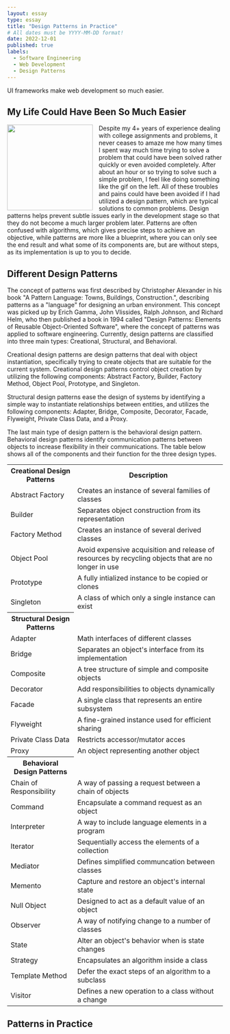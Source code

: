 ```yaml
---
layout: essay
type: essay
title: "Design Patterns in Practice"
# All dates must be YYYY-MM-DD format!
date: 2022-12-01
published: true
labels:
  - Software Engineering
  - Web Development
  - Design Patterns
---
```

UI frameworks make web development so much easier.
## My Life Could Have Been So Much Easier
<div>
<img src = ../img/reflect-design-patterns/trash-computer.gif width="200px" align="left" style="margin-right: 1em">
Despite my 4+ years of experience dealing with college assignments and problems, it never ceases to amaze me how many times I spent way much time trying to solve a problem that could have been solved rather quickly or even avoided completely. After about an hour or so trying to solve such a simple problem, I feel like doing something like the gif on the left. All of these troubles and pains could have been avoided if I had utilized a design pattern, which are typical solutions to common problems. Design patterns helps prevent subtle issues early in the development stage so that they do not become a much larger problem later. Patterns are often confused with algorithms, which gives precise steps to achieve an objective, while patterns are more like a blueprint, where you can only see the end result and what some of its components are, but are without steps, as its implementation is up to you to decide. 
</div>

## Different Design Patterns
The concept of patterns was first described by Christopher Alexander in his book "A Pattern Language: Towns, Buildings, Construction.", describing patterns as a "language" for designing an urban environment. This concept was picked up by Erich Gamma, John Vlissides, Ralph Johnson, and Richard Helm, who then published a book in 1994 called "Design Patterns: Elements of Reusable Object-Oriented Software", where the concept of patterns was applied to software engineering. Currently, design patterns are classified into three main types: Creational, Structural, and Behavioral. 

Creational design patterns are design patterns that deal with object instantiation, specifically trying to create objects that are suitable for the current system. Creational design patterns control object creation by utilizing the following components: Abstract Factory, Builder, Factory Method, Object Pool, Prototype, and Singleton. 

Structural design patterns ease the design of systems by identifying a simple way to instantiate relationships between entities, and utilizes the following components: Adapter, Bridge, Composite, Decorator, Facade, Flyweight, Private Class Data, and a Proxy.

The last main type of design pattern is the behavioral design pattern. Behavioral design patterns identify communication patterns between objects to increase flexibility in their communications. The table below shows all of the components and their function for the three design types. 

<table>
    <tr>
        <th>Creational Design Patterns</th>
        <th>Description</th>
    </tr>
    <tr>
        <td>Abstract Factory</td>
        <td>Creates an instance of several families of classes</td>
    </tr>
    <tr>
        <td>Builder</td>
        <td>Separates object construction from its representation</td>
    </tr>
    <tr>
        <td>Factory Method</td>
        <td>Creates an instance of several derived classes</td>
    </tr>
    <tr>
        <td>Object Pool</td>
        <td>Avoid expensive acquisition and release of resources by recycling objects that are no longer in use</td>
    </tr>
    <tr>
        <td>Prototype</td>
        <td>A fully intialized instance to be copied or clones</td>
    </tr>
    <tr>
        <td>Singleton</td>
        <td>A class of which only a single instance can exist</td>
    </tr>
    <tr>
        <th>Structural Design Patterns</th>
    </tr>
    <tr>
        <td>Adapter</td>
        <td>Math interfaces of different classes</td>
    </tr>
    <tr>
        <td>Bridge</td>
        <td>Separates an object's interface from its implementation</td>
    </tr>
    <tr>
        <td>Composite</td>
        <td>A tree structure of simple and composite objects</td>
    </tr>
    <tr>
        <td>Decorator</td>
        <td>Add responsibilities to objects dynamically</td>
    </tr>
    <tr>
        <td>Facade</td>
        <td>A single class that represents an entire subsystem</td>
    </tr>
    <tr>
        <td>Flyweight</td>
        <td>A fine-grained instance used for efficient sharing</td>
    </tr>
    <tr>
        <td>Private Class Data</td>
        <td>Restricts accessor/mutator acces</td>
    </tr>
    <tr>
        <td>Proxy</td>
        <td>An object representing another object</td>
    </tr>
    <tr>
        <th>Behavioral Design Patterns</th>
    </tr>
    <tr>
        <td>Chain of Responsibility</td>
        <td>A way of passing a request between a chain of objects</td>
    </tr>
    <tr>
        <td>Command</td>
        <td>Encapsulate a command request as an object</td>
    </tr>
    <tr>
        <td>Interpreter</td>
        <td>A way to include language elements in a program</td>
    </tr>
    <tr>
        <td>Iterator</td>
        <td>Sequentially access the elements of a collection</td>
    </tr>
    <tr>
        <td>Mediator</td>
        <td>Defines simplified communcation between classes</td>
    </tr>    
    <tr>
        <td>Memento</td>
        <td>Capture and restore an object's internal state</td>
    </tr>    
    <tr>
        <td>Null Object</td>
        <td>Designed to act as a default value of an object</td>
    </tr>    
    <tr>
        <td>Observer</td>
        <td>A way of notifying change to a number of classes</td>
    </tr>    
    <tr>
        <td>State</td>
        <td>Alter an object's behavior when is state changes</td>
    </tr>    
    <tr>
        <td>Strategy</td>
        <td>Encapsulates an algorithm inside a class</td>
    </tr>    
    <tr>
        <td>Template Method</td>
        <td>Defer the exact steps of an algorithm to a subclass</td>
    </tr>    
    <tr>
        <td>Visitor</td>
        <td>Defines a new operation to a class without a change</td>
    </tr>
</table>

## Patterns in Practice


## 
